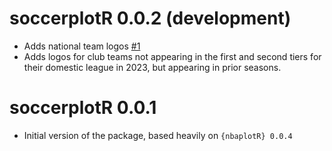# soccerplotR 0.0.2 (development)

-   Adds national team logos [#1](https://github.com/tonyelhabr/soccerplotR/issues/1)
-   Adds logos for club teams not appearing in the first and second tiers for their domestic league in 2023, but appearing in prior seasons.

# soccerplotR 0.0.1

-   Initial version of the package, based heavily on `{nbaplotR} 0.0.4`
